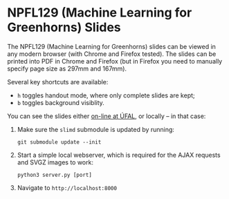 # NPFL129 (Machine Learning for Greenhorns) Slides

The NPFL129 (Machine Learning for Greenhorns) slides can be viewed in any modern browser (with Chrome and Firefox tested). The slides can be printed into PDF in Chrome and Firefox (but in Firefox you need to manually specify page size as 297mm and 167mm).

Several key shortcuts are available:
- `h` toggles handout mode, where only complete slides are kept;
- `b` toggles background visiblity.

You can see the slides either [on-line at ÚFAL](https://ufal.mff.cuni.cz/courses/npfl129), or locally – in that case:
1. Make sure the `slimd` submodule is updated by running:
   ```
   git submodule update --init
   ```
1. Start a simple local webserver, which is required for the AJAX requests and SVGZ images to work:
   ```
   python3 server.py [port]
   ```
1. Navigate to `http://localhost:8000`
